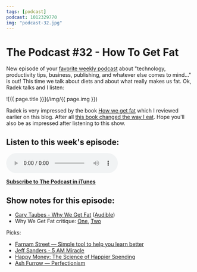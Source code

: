 ```yaml
---
tags: [podcast]
podcast: 1012329770
img: "podcast-32.jpg"
---
```


# The Podcast #32 - How To Get Fat

New episode of your [favorite weekly podcast][p] about "technology, productivity tips, business, publishing, and whatever else comes to mind..." is out! This time we talk about diets and about what really makes us fat. Ok, Radek talks and I listen:

<!--More-->

![{{ page.title }}](/img/{{ page.img }})

Radek is very impressed by the book [How we get fat][b1] which I reviewed earlier on this blog. After all [this book changed the way I eat][b2]. Hope you'll also be as impressed after listening to this show. 

## Listen to this week's episode:

<audio controls>
<source src="https://files.nozbe.com/podcast/032.mp3" type="audio/mpeg">
</audio>

**[Subscribe to The Podcast in iTunes][i]**

## Show notes for this episode:

  * [Gary Taubes - Why We Get Fat](http://www.amazon.com/Why-We-Get-Fat-About/dp/0307474259/) ([Audible](http://www.audible.com/pd/Nonfiction/Why-We-Get-Fat-Audiobook/B004D5K512))
  * Why We Get Fat critique: [One](http://www.weightymatters.ca/2011/01/book-review-gary-taubes-why-we-get-fat.html), [Two](http://www.amazon.com/gp/customer-reviews/RR5W0ZMOAFGIZ/ref=cm_cr_pr_rvw_ttl?ie=UTF8&ASIN=0307474259)

Picks:

  * [Farnam Street — Simple tool to help you learn better](https://www.farnamstreetblog.com/2012/09/a-simple-tool-to-help-you-learn-better/)
  * [Jeff Sanders - 5 AM Miracle](https://www.jeffsanders.com/the-5-am-miracle-book/)
  * [Happy Money: The Science of Happier Spending](http://www.amazon.com/Happy-Money-Science-Happier-Spending/dp/1451665075)
  * [Ash Furrow — Perfectionism](https://ashfurrow.com/blog/perfectionism/)

[b1]: /book-why-fat/
[b2]: /slow-carb-diet/

[e]: /podcast-32
[p]: /podcast
[n]: https://michael.gratis/nozbe
[r]: https://michael.gratis/radex
[i]: https://michael.gratis/thepodcast
